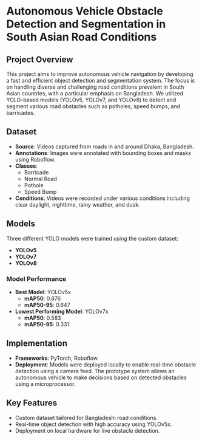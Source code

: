
# Autonomous Vehicle Obstacle Detection and Segmentation in South Asian Road Conditions

## Project Overview

This project aims to improve autonomous vehicle navigation by developing a fast and efficient object detection and segmentation system. The focus is on handling diverse and challenging road conditions prevalent in South Asian countries, with a particular emphasis on Bangladesh. We utilized YOLO-based models (YOLOv5, YOLOv7, and YOLOv8) to detect and segment various road obstacles such as potholes, speed bumps, and barricades.

## Dataset

- **Source**: Videos captured from roads in and around Dhaka, Bangladesh.
- **Annotations**: Images were annotated with bounding boxes and masks using Roboflow.
- **Classes**:
  - Barricade
  - Normal Road
  - Pothole
  - Speed Bump
- **Conditions**: Videos were recorded under various conditions including clear daylight, nighttime, rainy weather, and dusk.

## Models

Three different YOLO models were trained using the custom dataset:
- **YOLOv5**
- **YOLOv7**
- **YOLOv8**

### Model Performance
- **Best Model**: YOLOv5x
  - **mAP50**: 0.876
  - **mAP50-95**: 0.647
- **Lowest Performing Model**: YOLOv7x
  - **mAP50**: 0.583
  - **mAP50-95**: 0.331

## Implementation

- **Frameworks**: PyTorch, Roboflow
- **Deployment**: Models were deployed locally to enable real-time obstacle detection using a camera feed. The prototype system allows an autonomous vehicle to make decisions based on detected obstacles using a microprocessor.

## Key Features

- Custom dataset tailored for Bangladeshi road conditions.
- Real-time object detection with high accuracy using YOLOv5x.
- Deployment on local hardware for live obstacle detection.


